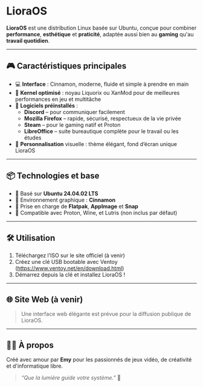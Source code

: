 # LioraOS

**LioraOS** est une distribution Linux basée sur Ubuntu, conçue pour combiner **performance**, **esthétique** et **praticité**, adaptée aussi bien au **gaming** qu'au **travail quotidien**.

---

## 🎮 Caractéristiques principales

- 💻 **Interface** : Cinnamon, moderne, fluide et simple à prendre en main
- 🚀 **Kernel optimisé** : noyau Liquorix ou XanMod pour de meilleures performances en jeu et multitâche
- 🧰 **Logiciels préinstallés** :
  - **Discord** – pour communiquer facilement
  - **Mozilla Firefox** – rapide, sécurisé, respectueux de la vie privée
  - **Steam** – pour le gaming natif et Proton
  - **LibreOffice** – suite bureautique complète pour le travail ou les études
- 🎨 **Personnalisation** visuelle : thème élégant, fond d’écran unique LioraOS

---

## 📦 Technologies et base

- 📀 Basé sur **Ubuntu 24.04.02 LTS**
- 🧠 Environnement graphique : **Cinnamon**
- 🧩 Prise en charge de **Flatpak**, **AppImage** et **Snap**
- 🧪 Compatible avec Proton, Wine, et Lutris (non inclus par défaut)

---

## 🛠️ Utilisation

1. Téléchargez l’ISO sur le site officiel (à venir)
2. Créez une clé USB bootable avec Ventoy (https://www.ventoy.net/en/download.html)
3. Démarrez depuis la clé et installez LioraOS !

---

## 🌐 Site Web (à venir)

> Une interface web élégante est prévue pour la diffusion publique de LioraOS.

---

## 👩‍💻 À propos

Créé avec amour par **Emy** pour les passionnés de jeux vidéo, de créativité et d'informatique libre.

> *“Que la lumière guide votre système.”* 🌟
